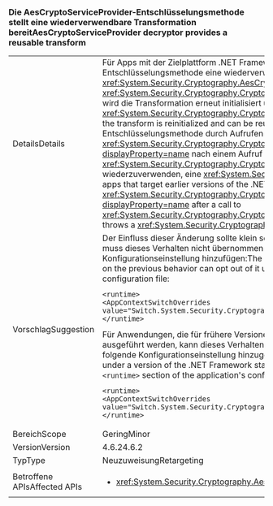 ### <a name="aescryptoserviceprovider-decryptor-provides-a-reusable-transform"></a><span data-ttu-id="858f8-101">Die AesCryptoServiceProvider-Entschlüsselungsmethode stellt eine wiederverwendbare Transformation bereit</span><span class="sxs-lookup"><span data-stu-id="858f8-101">AesCryptoServiceProvider decryptor provides a reusable transform</span></span>

|   |   |
|---|---|
|<span data-ttu-id="858f8-102">Details</span><span class="sxs-lookup"><span data-stu-id="858f8-102">Details</span></span>|<span data-ttu-id="858f8-103">Für Apps mit der Zielplattform .NET Framework 4.6.2 und höher stellt die <xref:System.Security.Cryptography.AesCryptoServiceProvider>-Entschlüsselungsmethode eine wiederverwendbare Transformation bereit.</span><span class="sxs-lookup"><span data-stu-id="858f8-103">Starting with apps that target the .NET Framework 4.6.2, the <xref:System.Security.Cryptography.AesCryptoServiceProvider> decryptor provides a reusable transform.</span></span> <span data-ttu-id="858f8-104">Nach einem Aufruf von <xref:System.Security.Cryptography.CryptoAPITransform.TransformFinalBlock(System.Byte[],System.Int32,System.Int32)?displayProperty=name> wird die Transformation erneut initialisiert und kann wiederverwendet werden.</span><span class="sxs-lookup"><span data-stu-id="858f8-104">After a call to <xref:System.Security.Cryptography.CryptoAPITransform.TransformFinalBlock(System.Byte[],System.Int32,System.Int32)?displayProperty=name>, the transform is reinitialized and can be reused.</span></span> <span data-ttu-id="858f8-105">Bei Apps mit früheren Versionen von .NET Framework als Zielplattform wird bei dem Versuch, die Entschlüsselungsmethode durch Aufrufen von <xref:System.Security.Cryptography.CryptoAPITransform.TransformBlock(System.Byte[],System.Int32,System.Int32,System.Byte[],System.Int32)?displayProperty=name> nach einem Aufruf von <xref:System.Security.Cryptography.CryptoAPITransform.TransformFinalBlock(System.Byte[],System.Int32,System.Int32)?displayProperty=name> wiederzuverwenden, eine <xref:System.Security.Cryptography.CryptographicException> ausgelöst, oder es werden fehlerhafte Daten erstellt.</span><span class="sxs-lookup"><span data-stu-id="858f8-105">For apps that target earlier versions of the .NET Framework, attempting to reuse the decryptor by calling <xref:System.Security.Cryptography.CryptoAPITransform.TransformBlock(System.Byte[],System.Int32,System.Int32,System.Byte[],System.Int32)?displayProperty=name> after a call to <xref:System.Security.Cryptography.CryptoAPITransform.TransformFinalBlock(System.Byte[],System.Int32,System.Int32)?displayProperty=name> throws a <xref:System.Security.Cryptography.CryptographicException> or produces corrupted data.</span></span>|
|<span data-ttu-id="858f8-106">Vorschlag</span><span class="sxs-lookup"><span data-stu-id="858f8-106">Suggestion</span></span>|<span data-ttu-id="858f8-107">Der Einfluss dieser Änderung sollte klein sein, da dies das erwartete Verhalten ist. Für Anwendungen, die vom bisherigen Verhalten abhängen, muss dieses Verhalten nicht übernommen werden, wenn Sie dem Abschnitt <code>&lt;runtime&gt;</code> der Anwendungskonfigurationsdatei die folgende Konfigurationseinstellung hinzufügen:</span><span class="sxs-lookup"><span data-stu-id="858f8-107">The impact of this change should be minimal, since this is the expected behavior.Applications that depend on the previous behavior can opt out of it using it by adding the following configuration setting to the <code>&lt;runtime&gt;</code> section of the application's configuration file:</span></span><pre><code class="language-xml">&lt;runtime&gt;&#13;&#10;&lt;AppContextSwitchOverrides value=&quot;Switch.System.Security.Cryptography.AesCryptoServiceProvider.DontCorrectlyResetDecryptor=true&quot;/&gt;&#13;&#10;&lt;/runtime&gt;&#13;&#10;</code></pre><span data-ttu-id="858f8-108">Für Anwendungen, die für frühere Versionen von .NET Framework vorgesehen sind, aber unter .NET Framework 4.6.2 oder einer höheren Version ausgeführt werden, kann dieses Verhalten übernommen werden, indem dem <code>&lt;runtime&gt;</code>-Abschnitt der Anwendungskonfigurationsdatei die folgende Konfigurationseinstellung hinzugefügt wird:</span><span class="sxs-lookup"><span data-stu-id="858f8-108">In addition, applications that target a previous version of the .NET Framework but are running under a version of the .NET Framework starting with .NET Framework 4.6.2 can opt in to it by adding the following configuration setting to the <code>&lt;runtime&gt;</code> section of the application's configuration file:</span></span><pre><code class="language-xml">&lt;runtime&gt;&#13;&#10;&lt;AppContextSwitchOverrides value=&quot;Switch.System.Security.Cryptography.AesCryptoServiceProvider.DontCorrectlyResetDecryptor=false&quot;/&gt;&#13;&#10;&lt;/runtime&gt;&#13;&#10;</code></pre>|
|<span data-ttu-id="858f8-109">Bereich</span><span class="sxs-lookup"><span data-stu-id="858f8-109">Scope</span></span>|<span data-ttu-id="858f8-110">Gering</span><span class="sxs-lookup"><span data-stu-id="858f8-110">Minor</span></span>|
|<span data-ttu-id="858f8-111">Version</span><span class="sxs-lookup"><span data-stu-id="858f8-111">Version</span></span>|<span data-ttu-id="858f8-112">4.6.2</span><span class="sxs-lookup"><span data-stu-id="858f8-112">4.6.2</span></span>|
|<span data-ttu-id="858f8-113">Typ</span><span class="sxs-lookup"><span data-stu-id="858f8-113">Type</span></span>|<span data-ttu-id="858f8-114">Neuzuweisung</span><span class="sxs-lookup"><span data-stu-id="858f8-114">Retargeting</span></span>|
|<span data-ttu-id="858f8-115">Betroffene APIs</span><span class="sxs-lookup"><span data-stu-id="858f8-115">Affected APIs</span></span>|<ul><li><xref:System.Security.Cryptography.AesCryptoServiceProvider.CreateDecryptor?displayProperty=nameWithType></li></ul>|

